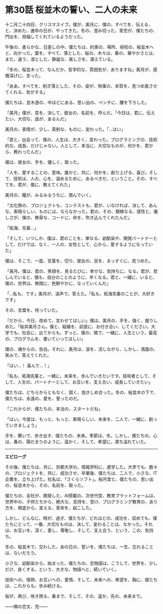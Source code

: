 # 第30話 桜並木の誓い、二人の未来

十二月二十四日、クリスマスイブ。僕が、美月に、僕の、すべてを、伝える、と、決めた、運命の日が、やってきた。冬の、澄み切った、青空が、僕たちの、門出を、祝福してくれているようだった。

午後の、柔らかな、日差しの中、僕たちは、約束の、場所、母校の、桜並木へと、向かった。葉を、すべて、落とした、桜の、木々は、春の、華やかさとは、また、違う、凛とした、静謐な、美しさを、湛えている。

「冬の、桜並木って、なんだか、哲学的な、雰囲気が、ありますね」美月が、感慨深げに、言った。

「ああ。すべてを、削ぎ落とした、その、姿が、物事の、本質を、見つめ直させてくれる、気がする」

僕たちは、並木道の、中ほどにある、思い出の、ベンチに、腰を下ろした。

「美月」僕が、意を、決して、彼女の、名前を、呼んだ。「今日は、君に、伝えたい、大切な、話が、あるんだ」

美月の、表情が、少し、真剣な、ものに、変わった。「…はい」

「君と、出会って、僕の、人生は、大きく、変わった。プログラミングの、技術的な、成長、だけじゃない。人として、本当に、大切なものが、何かを、君から、教わったんだ」

僕は、彼女の、手を、優しく、取った。

「人を、愛することの、意味。誰かと、共に、何かを、創り上げる、喜び。そして、技術は、人の、心を、温めるために、あるべきだ、ということ。その、すべてを、君が、僕に、教えてくれた」

美月の、瞳が、みるみるうちに、潤んでいく。

「文化祭の、プロジェクトも、コンテストも、君が、いなければ、決して、あんな、素晴らしい、ものには、ならなかった。君の、その、類稀なる、感性と、優しさが、僕の、無骨な、コードに、命を、吹き込んでくれたんだ」

「拓海、先輩…」

「そして、いつしか、僕は、君のことを、単なる、幼馴染や、開発パートナーとして、だけでは、なく、一人の、女性として、心から、愛するようになっていた」

僕は、そこで、一度、言葉を、切り、彼女の、目を、まっすぐに、見つめた。

「美月。僕は、君の、笑顔を、見るたびに、幸せな、気持ちに、なる。君が、悲しんでいると、僕も、自分のことのように、辛くなる。君と、一緒に、いると、僕の、世界は、無限に、色鮮やかに、なっていくんだ」

「…私も、です」美月が、涙声で、答えた。「私も、拓海先輩のことが、大好きです」

その、言葉を、待っていた。

「だから、今日、改めて、言わせてほしい」僕は、美月の、手を、強く、握りしめた。「桜井美月さん。僕と、結婚を、前提に、お付き合い、してください。大学でも、社会に、出てからも、ずっと、僕の、隣で、一緒に、人生という、最高の、プログラムを、書いていってほしい」

僕の、魂からの、告白。それに、美月は、涙を、流しながら、しかし、満面の、笑みで、答えてくれた。

「はい…！ 喜んで…！」

「私も、拓海先輩と、一緒に、未来を、歩んでいきたいです。技術者として、そして、人生の、パートナーとして、お互いを、支え合い、成長していきたい」

僕たちは、どちらからともなく、固く、抱きしめ合った。冬の、桜並木の下で、僕たちは、永遠の、愛を、誓ったのだ。

「これからが、僕たちの、本当の、スタートだね」

「はい。今度は、もっと、もっと、素晴らしい、未来を、二人で、一緒に、創っていきましょう」

手を、繋いで、歩き出す、僕たちの、未来。季節は、冬。しかし、僕たちの、心は、春の、陽だまりのように、温かく、そして、希望に、満ち溢れていた。

---

**エピローグ**

その後、僕たちは、共に、京都大学の、情報学科に、進学した。大学でも、数々の、プロジェクトを、共に、成功させ、卒業後、僕たちは、二人で、小さな、IT企業を、立ち上げた。社名は、「さくらソフト」。桜月堂と、僕たちの、思い出の、桜並木から、その、名前を、取った。

僕たちの、会社が、開発した、AI搭載の、次世代型、教育プラットフォームは、世界中の、子供たちから、絶大な、支持を、受け、プログラミング教育の、あり方を、根底から、変える、革命を、起こした。

しかし、どんなに、時が、過ぎ、僕たちが、どれほどの、成功を、収めても、僕たちにとって、一番、大切なものは、決して、変わることは、なかった。それは、お互いを、深く、愛し、尊敬し、そして、支え合う、という、この、気持ち。

冬の、桜並木で、交わした、あの日の、誓いを、僕たちは、一生、忘れることは、ないだろう。

小さな、幼馴染から、始まった、僕たちの、恋物語は、こうして、世界を、少しだけ、良くする、という、大きな、物語へと、続いていく。

技術への、情熱、お互いへの、愛情、そして、未来への、希望を、胸に、僕たちは、これからも、歩み続ける。

桜が、再び、咲き誇る、春まで、そして、その、遥か、先の、未来まで。

――隣の恋文、完――
